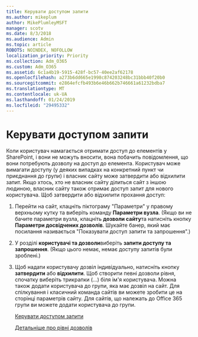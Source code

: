 ```yaml
---
title: Керувати доступом запити
ms.author: mikeplum
author: MikePlumleyMSFT
manager: scotv
ms.date: 8/3/2018
ms.audience: Admin
ms.topic: article
ROBOTS: NOINDEX, NOFOLLOW
localization_priority: Priority
ms.collection: Adm_O365
ms.custom: Adm_O365
ms.assetid: 6c1a4b19-5915-428f-bc57-40ee2af62178
ms.openlocfilehash: a273b6dd665e1998c874203248bc31bbb40f20b0
ms.sourcegitcommit: e2864efcfb493b6e46b662b746661a61232bdba7
ms.translationtype: MT
ms.contentlocale: uk-UA
ms.lasthandoff: 01/24/2019
ms.locfileid: "29495332"
---
```

# <a name="manage-access-requests"></a>Керувати доступом запити

Коли користувач намагається отримати доступ до елементів у SharePoint, і вони не можуть вносити, вона побачить повідомлення, що вони потребують дозволу на доступ до елемента. Користувач може вимагати доступу (у деяких випадках на конкретний пункт чи приєднання до групи) і власник сайту може затвердити або відхилити запит. Якщо хтось, хто не власник сайту ділиться сайт з іншою людиною, власник сайту також отримає доступ запит для нового користувача. Щоб затвердити або відхилити прохання доступ:
  
1. Перейти на сайт, клацніть піктограму "Параметри" у правому верхньому кутку та виберіть команду **Параметри вузла**. (Якщо ви не бачите параметри вузла, клацніть **дозволи сайту**та натисніть кнопку **Параметри досвідчених дозволів**. Шукайте банер, який має посилання називається "Показувати доступ запити та запрошення".)
    
2. У розділі **користувачі та дозволи**виберіть **запити доступу та запрошення**. (Якщо цього немає, немає доступу запитів були зроблені.)
    
3. Щоб надати користувачу дозвіл індивідуально, натисніть кнопку **затвердити** або **відхилити**. Щоб створити певні дозволи рівня, спочатку виберіть трикрапки (...) біля ім'я користувача. Можна також додати користувача до групи, яка має дозвіл на сайт. Для спілкування і класичний команда сайтів ви можете зробити це на сторінці параметрів сайту. Для сайтів, що належать до Office 365 групи ви можете додати користувача до групи.
    
    [Керувати доступом запити](https://go.microsoft.com/fwlink/?linkid=2008747)
    
    [Детальніше про рівні дозволів](https://go.microsoft.com/fwlink/?linkid=867071)
    

